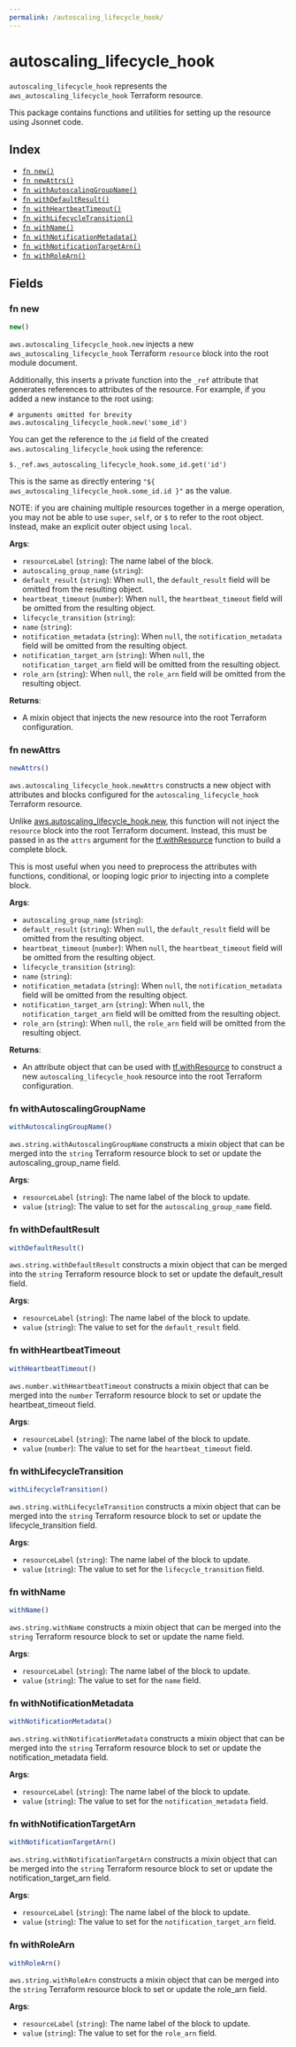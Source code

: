 ```yaml
---
permalink: /autoscaling_lifecycle_hook/
---
```


# autoscaling_lifecycle_hook

`autoscaling_lifecycle_hook` represents the `aws_autoscaling_lifecycle_hook` Terraform resource.



This package contains functions and utilities for setting up the resource using Jsonnet code.


## Index

* [`fn new()`](#fn-new)
* [`fn newAttrs()`](#fn-newattrs)
* [`fn withAutoscalingGroupName()`](#fn-withautoscalinggroupname)
* [`fn withDefaultResult()`](#fn-withdefaultresult)
* [`fn withHeartbeatTimeout()`](#fn-withheartbeattimeout)
* [`fn withLifecycleTransition()`](#fn-withlifecycletransition)
* [`fn withName()`](#fn-withname)
* [`fn withNotificationMetadata()`](#fn-withnotificationmetadata)
* [`fn withNotificationTargetArn()`](#fn-withnotificationtargetarn)
* [`fn withRoleArn()`](#fn-withrolearn)

## Fields

### fn new

```ts
new()
```


`aws.autoscaling_lifecycle_hook.new` injects a new `aws_autoscaling_lifecycle_hook` Terraform `resource`
block into the root module document.

Additionally, this inserts a private function into the `_ref` attribute that generates references to attributes of the
resource. For example, if you added a new instance to the root using:

    # arguments omitted for brevity
    aws.autoscaling_lifecycle_hook.new('some_id')

You can get the reference to the `id` field of the created `aws.autoscaling_lifecycle_hook` using the reference:

    $._ref.aws_autoscaling_lifecycle_hook.some_id.get('id')

This is the same as directly entering `"${ aws_autoscaling_lifecycle_hook.some_id.id }"` as the value.

NOTE: if you are chaining multiple resources together in a merge operation, you may not be able to use `super`, `self`,
or `$` to refer to the root object. Instead, make an explicit outer object using `local`.

**Args**:
  - `resourceLabel` (`string`): The name label of the block.
  - `autoscaling_group_name` (`string`): 
  - `default_result` (`string`):  When `null`, the `default_result` field will be omitted from the resulting object.
  - `heartbeat_timeout` (`number`):  When `null`, the `heartbeat_timeout` field will be omitted from the resulting object.
  - `lifecycle_transition` (`string`): 
  - `name` (`string`): 
  - `notification_metadata` (`string`):  When `null`, the `notification_metadata` field will be omitted from the resulting object.
  - `notification_target_arn` (`string`):  When `null`, the `notification_target_arn` field will be omitted from the resulting object.
  - `role_arn` (`string`):  When `null`, the `role_arn` field will be omitted from the resulting object.

**Returns**:
- A mixin object that injects the new resource into the root Terraform configuration.


### fn newAttrs

```ts
newAttrs()
```


`aws.autoscaling_lifecycle_hook.newAttrs` constructs a new object with attributes and blocks configured for the `autoscaling_lifecycle_hook`
Terraform resource.

Unlike [aws.autoscaling_lifecycle_hook.new](#fn-autoscaling_lifecycle_hooknew), this function will not inject the `resource`
block into the root Terraform document. Instead, this must be passed in as the `attrs` argument for the
[tf.withResource](https://github.com/tf-libsonnet/core/tree/main/docs#fn-withresource) function to build a complete block.

This is most useful when you need to preprocess the attributes with functions, conditional, or looping logic prior to
injecting into a complete block.

**Args**:
  - `autoscaling_group_name` (`string`): 
  - `default_result` (`string`):  When `null`, the `default_result` field will be omitted from the resulting object.
  - `heartbeat_timeout` (`number`):  When `null`, the `heartbeat_timeout` field will be omitted from the resulting object.
  - `lifecycle_transition` (`string`): 
  - `name` (`string`): 
  - `notification_metadata` (`string`):  When `null`, the `notification_metadata` field will be omitted from the resulting object.
  - `notification_target_arn` (`string`):  When `null`, the `notification_target_arn` field will be omitted from the resulting object.
  - `role_arn` (`string`):  When `null`, the `role_arn` field will be omitted from the resulting object.

**Returns**:
  - An attribute object that can be used with [tf.withResource](https://github.com/tf-libsonnet/core/tree/main/docs#fn-withresource) to construct a new `autoscaling_lifecycle_hook` resource into the root Terraform configuration.


### fn withAutoscalingGroupName

```ts
withAutoscalingGroupName()
```

`aws.string.withAutoscalingGroupName` constructs a mixin object that can be merged into the `string`
Terraform resource block to set or update the autoscaling_group_name field.



**Args**:
  - `resourceLabel` (`string`): The name label of the block to update.
  - `value` (`string`): The value to set for the `autoscaling_group_name` field.


### fn withDefaultResult

```ts
withDefaultResult()
```

`aws.string.withDefaultResult` constructs a mixin object that can be merged into the `string`
Terraform resource block to set or update the default_result field.



**Args**:
  - `resourceLabel` (`string`): The name label of the block to update.
  - `value` (`string`): The value to set for the `default_result` field.


### fn withHeartbeatTimeout

```ts
withHeartbeatTimeout()
```

`aws.number.withHeartbeatTimeout` constructs a mixin object that can be merged into the `number`
Terraform resource block to set or update the heartbeat_timeout field.



**Args**:
  - `resourceLabel` (`string`): The name label of the block to update.
  - `value` (`number`): The value to set for the `heartbeat_timeout` field.


### fn withLifecycleTransition

```ts
withLifecycleTransition()
```

`aws.string.withLifecycleTransition` constructs a mixin object that can be merged into the `string`
Terraform resource block to set or update the lifecycle_transition field.



**Args**:
  - `resourceLabel` (`string`): The name label of the block to update.
  - `value` (`string`): The value to set for the `lifecycle_transition` field.


### fn withName

```ts
withName()
```

`aws.string.withName` constructs a mixin object that can be merged into the `string`
Terraform resource block to set or update the name field.



**Args**:
  - `resourceLabel` (`string`): The name label of the block to update.
  - `value` (`string`): The value to set for the `name` field.


### fn withNotificationMetadata

```ts
withNotificationMetadata()
```

`aws.string.withNotificationMetadata` constructs a mixin object that can be merged into the `string`
Terraform resource block to set or update the notification_metadata field.



**Args**:
  - `resourceLabel` (`string`): The name label of the block to update.
  - `value` (`string`): The value to set for the `notification_metadata` field.


### fn withNotificationTargetArn

```ts
withNotificationTargetArn()
```

`aws.string.withNotificationTargetArn` constructs a mixin object that can be merged into the `string`
Terraform resource block to set or update the notification_target_arn field.



**Args**:
  - `resourceLabel` (`string`): The name label of the block to update.
  - `value` (`string`): The value to set for the `notification_target_arn` field.


### fn withRoleArn

```ts
withRoleArn()
```

`aws.string.withRoleArn` constructs a mixin object that can be merged into the `string`
Terraform resource block to set or update the role_arn field.



**Args**:
  - `resourceLabel` (`string`): The name label of the block to update.
  - `value` (`string`): The value to set for the `role_arn` field.

